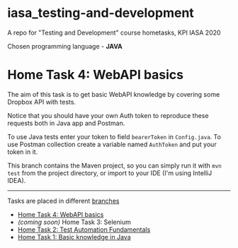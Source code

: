 # iasa_testing-and-development
A repo for "Testing and Development" course hometasks, KPI IASA 2020

Chosen programming language - **JAVA**

# Home Task 4: WebAPI basics
The aim of this task is to get basic WebAPI knowledge by covering some Dropbox API with tests.

Notice that you should have your own Auth token to reproduce these requests both in Java app and Postman.

To use Java tests enter your token to field `bearerToken` in `Config.java`. To use Postman collection create a variable named `AuthToken` and put your token in it.

This branch contains the Maven project, so you can simply run it with `mvn test` from the project directory, or import to your IDE (I'm using IntelliJ IDEA).

---
Tasks are placed in different [branches](https://github.com/andrii0yerko/iasa_testing-and-development/branches)
* [Home Task 4: WebAPI basics](https://github.com/andrii0yerko/iasa_testing-and-development/tree/andrii.yerko_lab4)
* _(coming soon)_ Home Task 3: Selenium 
* [Home Task 2: Test Automation Fundamentals](https://github.com/andrii0yerko/iasa_testing-and-development/tree/andrii.yerko_lab2)
* [Home Task 1: Basic knowledge in Java](https://github.com/andrii0yerko/iasa_testing-and-development/tree/andrii.yerko_lab1)
